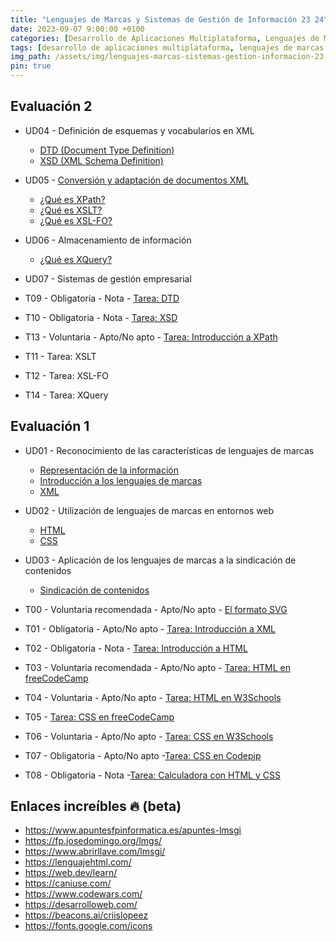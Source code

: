 ```yaml
---
title: "Lenguajes de Marcas y Sistemas de Gestión de Información 23 24"
date: 2023-09-07 9:00:00 +0100
categories: [Desarrollo de Aplicaciones Multiplataforma, Lenguajes de Marcas y Sistemas de Gestión de Información]
tags: [desarrollo de aplicaciones multiplataforma, lenguajes de marcas y sistemas de gestión de información, administración de sistemas informáticos de red, desarrollo de aplicaciones web, dam, daw, asir, lmsgi]
img_path: /assets/img/lenguajes-marcas-sistemas-gestion-informacion-23-24/
pin: true
---
```


## Evaluación 2

- UD04 - Definición de esquemas y vocabularios en XML
  - [DTD (Document Type Definition)](/posts/dtd/)
  - [XSD (XML Schema Definition)](/posts/xsd/)
- UD05 -  [Conversión y adaptación de documentos XML](/posts/xsl)
  - [¿Qué es XPath?](/posts/xpath/)
  - [¿Qué es XSLT?](/posts/xslt/)
  - [¿Qué es XSL-FO?](/posts/xslfo/)
- UD06 - Almacenamiento de información
  - [¿Qué es XQuery?](/posts/xquery/)
- UD07 - Sistemas de gestión empresarial

- T09 - Obligatoria - Nota - [Tarea: DTD](/posts/tarea-dtd/)
- T10 - Obligatoria - Nota - [Tarea: XSD](/posts/tarea-xsd/)
- T13 - Voluntaria - Apto/No apto - [Tarea: Introducción a XPath](/posts/tarea-introduccion-xpath/)
- T11 - Tarea: XSLT
- T12 - Tarea: XSL-FO
- T14 - Tarea: XQuery

## Evaluación 1

- UD01 - Reconocimiento de las características de lenguajes de marcas
  - [Representación de la información](/posts/representacion-informacion/)
  - [Introducción a los lenguajes de marcas](/posts/introduccion-lenguajes-marcas)
  - [XML](/posts/xml/)
- UD02 - Utilización de lenguajes de marcas en entornos web
  - [HTML](/posts/html/)
  - [CSS](/posts/css/)
- UD03 - Aplicación de los lenguajes de marcas a la sindicación de contenidos
  - [Sindicación de contenidos](/posts/sindicacion-contenidos/)

- T00 - Voluntaria recomendada - Apto/No apto - [El formato SVG](/posts/tarea-formato-svg/)
- T01 - Obligatoria - Apto/No apto - [Tarea: Introducción a XML](/posts/tarea-introduccion-xml/)
- T02 - Obligatoria - Nota - [Tarea: Introducción a HTML](/posts/practica-html/)
- T03 - Voluntaria recomendada - Apto/No apto - [Tarea: HTML en freeCodeCamp](/posts/practica-html-freecodecamp/)
- T04 - Voluntaria - Apto/No apto - [Tarea: HTML en W3Schools](/posts/practica-html-w3schools/)
- T05 - [Tarea: CSS en freeCodeCamp](/posts/practica-css-freecodecamp/)
- T06 - Voluntaria - Apto/No apto - [Tarea: CSS en W3Schools](/posts/practica-css-w3schools/)
- T07 - Obligatoria - Apto/No apto -[Tarea: CSS en Codepip](/posts/practica-css-codepip/)
- T08 - Obligatoria - Nota -[Tarea: Calculadora con HTML y CSS](/posts/tarea-calculadora-html-css/)

## Enlaces increíbles 🔥 (beta)

- <https://www.apuntesfpinformatica.es/apuntes-lmsgi>
- <https://fp.josedomingo.org/lmgs/>
- <https://www.abrirllave.com/lmsgi/>
- <https://lenguajehtml.com/>
- <https://web.dev/learn/>
- <https://caniuse.com/>
- <https://www.codewars.com/>
- <https://desarrolloweb.com/>
- <https://beacons.ai/criislopeez>
- <https://fonts.google.com/icons>
